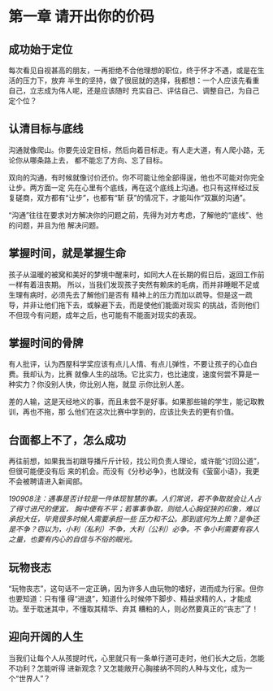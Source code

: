# 第一章 请开出你的价码

## 成功始于定位

每次看见自视甚高的朋友，一再拒绝不合他理想的职位，终于怀才不遇，或是在生活的压力下，放弃
半生的坚持，做了很屈就的选择，我都想：一个人应该先看重自己，立志成为伟人呢，还是应该随时
充实自己、评估自己、调整自己，为自己定个位？

## 认清目标与底线

沟通就像爬山。你要先设定目标，然后向着目标走。有人走大道，有人爬小路，无论你从哪条路上去，
都不能忘了方向、忘了目标。

双向的沟通，有时候就像讨价还价。你不可能让他全部得逞，他也不可能对你完全让步。两方面一定
先在心里有个底线，再在这个底线上沟通。也只有这样经过反复磋商，双方都有“让步”，也都有“斩
获”的情况下，才能叫作“双赢的沟通”。

“沟通”往往在要求对方解决你的问题之前，先得为对方考虑，了解他的“底线”、他的问题，并且为他
解决问题。

## 掌握时间，就是掌握生命

孩子从温暖的被窝和美好的梦境中醒来时，如同大人在长期的假日后，返回工作前一样有着沮丧期。
所以，当我们发现孩子突然有赖床的毛病，而并非睡眠不足或生理有病时，必须先去了解他们是否有
精神上的压力而加以疏导。但是这一疏导，并非让他们拖下去，或躲避下去，而是使他们能面对现实
的挑战，否则他们不但现今有问题，成年之后，也可能有不能面对现实的表现。

## 掌握时间的骨牌

有人批评，认为西屋科学奖应该有点儿人情、有点儿弹性，不要让孩子的心血白费。我却认为，比赛
就像人生的战场。它比实力，也比速度，速度何尝不算是一种实力？你没别人快，你比别人拖，就显
示你比别人差。

差的人输，这是天经地义的事，而且未尝不是好事。如果那些输的学生，能记取教训，再也不拖，那
么他们在这次比赛中学到的，应该比失去的更有价值。

## 台面都上不了，怎么成功

再往前想，如果我当初跟导播斤斤计较，找公司负责人理论，或许能“讨回公道”，但很可能便没有后
来的机会。而没有《分秒必争》，也就没有《萤窗小语》，我更不会被聘请进入新闻部。

*190908注：遇事是否计较是一件体现智慧的事。人们常说，若不争取就会让人占了得寸进尺的便宜，
胸中便有不平；若事事争取，则给人心胸促狭的印象，难以承担大任，毕竟很多时候人需要承担一些
压力和不公。那到底何为上策？是争还是不争？窃以为，小利（私利）不争，大利（公利）必争。不
争小利需要有容人之量，也要有内心的自信与不俗的眼光。*

## 玩物丧志

“玩物丧志”，这句话不一定正确，因为许多人由玩物的嗜好，进而成为行家。但你也要知道：只有懂
得“进退”，知道什么时候停下脚步、精益求精的人，才能成功。至于耽迷其中，不懂取其精华、弃其
糟粕的人，则必然要真正的“丧志”了！

## 迎向开阔的人生

当我们让每个人从孩提时代，心里就只有一条单行道可走时，他们长大之后，怎能不功利？怎能听得
进新观念？又怎能敞开心胸接纳不同的人种与文化，成为一个“世界人”？
